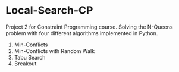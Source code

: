 # Local-Search-CP

Project 2 for Constraint Programming course.
Solving the N-Queens problem with four different algorithms implemented in Python.
1. Min-Conflicts
2. Min-Conflicts with Random Walk
3. Tabu Search
4. Breakout
